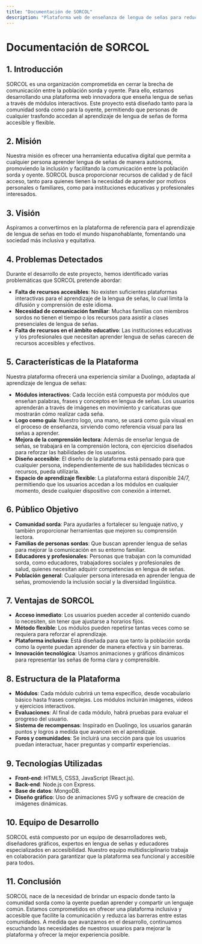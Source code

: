 ```yaml
---
title: "Documentación de SORCOL"
description: "Plataforma web de enseñanza de lengua de señas para reducir la brecha de comunicación entre la población sorda y oyente."
---
```


# Documentación de SORCOL

## 1. Introducción
SORCOL es una organización comprometida en cerrar la brecha de comunicación entre la población sorda y oyente. Para ello, estamos desarrollando una plataforma web innovadora que enseña lengua de señas a través de módulos interactivos. Este proyecto está diseñado tanto para la comunidad sorda como para la oyente, permitiendo que personas de cualquier trasfondo accedan al aprendizaje de lengua de señas de forma accesible y flexible.

## 2. Misión
Nuestra misión es ofrecer una herramienta educativa digital que permita a cualquier persona aprender lengua de señas de manera autónoma, promoviendo la inclusión y facilitando la comunicación entre la población sorda y oyente. SORCOL busca proporcionar recursos de calidad y de fácil acceso, tanto para quienes tienen la necesidad de aprender por motivos personales o familiares, como para instituciones educativas y profesionales interesados.

## 3. Visión
Aspiramos a convertirnos en la plataforma de referencia para el aprendizaje de lengua de señas en todo el mundo hispanohablante, fomentando una sociedad más inclusiva y equitativa.

## 4. Problemas Detectados
Durante el desarrollo de este proyecto, hemos identificado varias problemáticas que SORCOL pretende abordar:
- **Falta de recursos accesibles**: No existen suficientes plataformas interactivas para el aprendizaje de la lengua de señas, lo cual limita la difusión y comprensión de este idioma.
- **Necesidad de comunicación familiar**: Muchas familias con miembros sordos no tienen el tiempo o los recursos para asistir a clases presenciales de lengua de señas.
- **Falta de recursos en el ámbito educativo**: Las instituciones educativas y los profesionales que necesitan aprender lengua de señas carecen de recursos accesibles y efectivos.

## 5. Características de la Plataforma
Nuestra plataforma ofrecerá una experiencia similar a Duolingo, adaptada al aprendizaje de lengua de señas:
- **Módulos interactivos**: Cada lección está compuesta por módulos que enseñan palabras, frases y conceptos en lengua de señas. Los usuarios aprenderán a través de imágenes en movimiento y caricaturas que mostrarán cómo realizar cada seña.
- **Logo como guía**: Nuestro logo, una mano, se usará como guía visual en el proceso de enseñanza, sirviendo como referencia visual para las señas a aprender.
- **Mejora de la comprensión lectora**: Además de enseñar lengua de señas, se trabajará en la comprensión lectora, con ejercicios diseñados para reforzar las habilidades de los usuarios.
- **Diseño accesible**: El diseño de la plataforma está pensado para que cualquier persona, independientemente de sus habilidades técnicas o recursos, pueda utilizarla.
- **Espacio de aprendizaje flexible**: La plataforma estará disponible 24/7, permitiendo que los usuarios accedan a los módulos en cualquier momento, desde cualquier dispositivo con conexión a internet.

## 6. Público Objetivo
- **Comunidad sorda**: Para ayudarles a fortalecer su lenguaje nativo, y también proporcionar herramientas que mejoren su comprensión lectora.
- **Familias de personas sordas**: Que buscan aprender lengua de señas para mejorar la comunicación en su entorno familiar.
- **Educadores y profesionales**: Personas que trabajan con la comunidad sorda, como educadores, trabajadores sociales y profesionales de salud, quienes necesitan adquirir competencias en lengua de señas.
- **Población general**: Cualquier persona interesada en aprender lengua de señas, promoviendo la inclusión social y la diversidad lingüística.

## 7. Ventajas de SORCOL
- **Acceso inmediato**: Los usuarios pueden acceder al contenido cuando lo necesiten, sin tener que ajustarse a horarios fijos.
- **Método flexible**: Los módulos pueden repetirse tantas veces como se requiera para reforzar el aprendizaje.
- **Plataforma inclusiva**: Está diseñada para que tanto la población sorda como la oyente puedan aprender de manera efectiva y sin barreras.
- **Innovación tecnológica**: Usamos animaciones y gráficos dinámicos para representar las señas de forma clara y comprensible.

## 8. Estructura de la Plataforma
- **Módulos**: Cada módulo cubrirá un tema específico, desde vocabulario básico hasta frases complejas. Los módulos incluirán imágenes, videos y ejercicios interactivos.
- **Evaluaciones**: Al final de cada módulo, habrá pruebas para evaluar el progreso del usuario.
- **Sistema de recompensas**: Inspirado en Duolingo, los usuarios ganarán puntos y logros a medida que avancen en el aprendizaje.
- **Foros y comunidades**: Se incluirá una sección para que los usuarios puedan interactuar, hacer preguntas y compartir experiencias.

## 9. Tecnologías Utilizadas
- **Front-end**: HTML5, CSS3, JavaScript (React.js).
- **Back-end**: Node.js con Express.
- **Base de datos**: MongoDB.
- **Diseño gráfico**: Uso de animaciones SVG y software de creación de imágenes dinámicas.

## 10. Equipo de Desarrollo
SORCOL está compuesto por un equipo de desarrolladores web, diseñadores gráficos, expertos en lengua de señas y educadores especializados en accesibilidad. Nuestro equipo multidisciplinario trabaja en colaboración para garantizar que la plataforma sea funcional y accesible para todos.

## 11. Conclusión
SORCOL nace de la necesidad de brindar un espacio donde tanto la comunidad sorda como la oyente puedan aprender y compartir un lenguaje común. Estamos comprometidos en ofrecer una plataforma inclusiva y accesible que facilite la comunicación y reduzca las barreras entre estas comunidades. A medida que avanzamos en el desarrollo, continuamos escuchando las necesidades de nuestros usuarios para mejorar la plataforma y ofrecer la mejor experiencia posible.